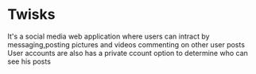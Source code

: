 # Twisks
It's a social media web application where users can intract by messaging,posting pictures and videos commenting on other user posts User accounts are also has a private ccount option to determine who can see his posts

